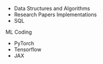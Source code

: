 - Data Structures and Algorithms
- Research Papers Implementations
- SQL

ML Coding
- PyTorch
- Tensorflow
- JAX
